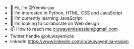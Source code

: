 - 👋 Hi, I’m @Yemisi-jay
- 👀 I’m interested in Python, HTML, CSS and JavaScript
- 🌱 I’m currently learning JavaScript
- 💞️ I’m looking to collaborate on Web design
- 📫 How to reach me oluwayemisiessien@gmail.com
- Twitter handle @oluwayemicie
- linkedIn https://www.linkedin.com/in/oluwayemisi-essien

<!---
Yemisi-jay/Yemisi-jay is a ✨ special ✨ repository because its `README.md` (this file) appears on your GitHub profile.
You can click the Preview link to take a look at your changes.
--->
